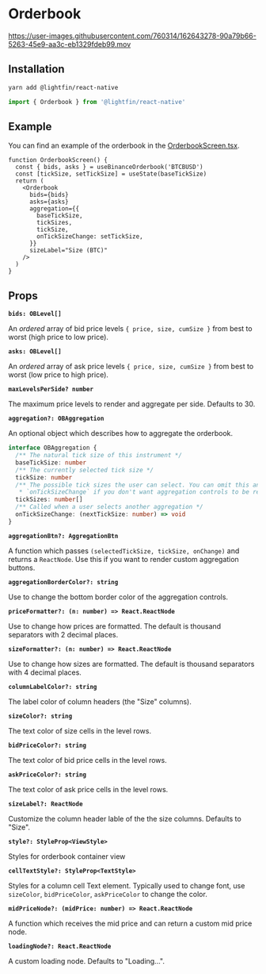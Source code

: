 # Orderbook

https://user-images.githubusercontent.com/760314/162643278-90a79b66-5263-45e9-aa3c-eb1329fdeb99.mov

## Installation

```bash
yarn add @lightfin/react-native
```

```ts
import { Orderbook } from '@lightfin/react-native'
```

## Example

You can find an example of the orderbook in the [OrderbookScreen.tsx](../../src/screens/OrderbookScreen.tsx).

```tsx
function OrderbookScreen() {
  const { bids, asks } = useBinanceOrderbook('BTCBUSD')
  const [tickSize, setTickSize] = useState(baseTickSize)
  return (
    <Orderbook
      bids={bids}
      asks={asks}
      aggregation={{
        baseTickSize,
        tickSizes,
        tickSize,
        onTickSizeChange: setTickSize,
      }}
      sizeLabel="Size (BTC)"
    />
  )
}
```

## Props

**`bids: OBLevel[]`**

An _ordered_ array of bid price levels `{ price, size, cumSize }` from best to worst (high price to low price).

**`asks: OBLevel[]`**

An _ordered_ array of ask price levels `{ price, size, cumSize }` from best to worst (low price to high price).

**`maxLevelsPerSide? number`**

The maximum price levels to render and aggregate per side. Defaults to 30.

**`aggregation?: OBAggregation`**

An optional object which describes how to aggregate the orderbook.

```ts
interface OBAggregation {
  /** The natural tick size of this instrument */
  baseTickSize: number
  /** The currently selected tick size */
  tickSize: number
  /** The possible tick sizes the user can select. You can omit this and
   * `onTickSizeChange` if you don't want aggregation controls to be rendered. */
  tickSizes: number[]
  /** Called when a user selects another aggregation */
  onTickSizeChange: (nextTickSize: number) => void
}
```

**`aggregationBtn?: AggregationBtn`**

A function which passes `(selectedTickSize, tickSize, onChange)` and returns a `ReactNode`. Use this if you want to render custom aggregation buttons.

**`aggregationBorderColor?: string`**

Use to change the bottom border color of the aggregation controls.

**`priceFormatter?: (n: number) => React.ReactNode`**

Use to change how prices are formatted. The default is thousand separators with 2 decimal places.

**`sizeFormatter?: (n: number) => React.ReactNode`**

Use to change how sizes are formatted. The default is thousand separators with 4 decimal places.

**`columnLabelColor?: string`**

The label color of column headers (the "Size" columns).

**`sizeColor?: string`**

The text color of size cells in the level rows.

**`bidPriceColor?: string`**

The text color of bid price cells in the level rows.

**`askPriceColor?: string`**

The text color of ask price cells in the level rows.

**`sizeLabel?: ReactNode`**

Customize the column header lable of the the size columns. Defaults to "Size".

**`style?: StyleProp<ViewStyle>`**

Styles for orderbook container view

**`cellTextStyle?: StyleProp<TextStyle>`**

Styles for a column cell Text element. Typically used to change font, use `sizeColor`, `bidPriceColor`, `askPriceColor` to change the color.

**`midPriceNode?: (midPrice: number) => React.ReactNode`**

A function which receives the mid price and can return a custom mid price node.

**`loadingNode?: React.ReactNode`**

A custom loading node. Defaults to "Loading...".
